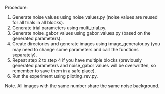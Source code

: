 Procedure:
1. Generate noise values using noise_values.py (noise values are reused for all trials in all blocks).
2. Generate trial parameters using multi_trial.py.
3. Generate noise_gabor values using gabor_values.py (based on the generated parameters).
4. Create directories and generate images using image_generator.py (you may need to change some parameters and call the functions separately).
5. Repeat step 2 to step 4 if you have multiple blocks (previously generated parameters and noise_gabor values will be overwritten, so remember to save them in a safe place).
6. Run the experiment using piloting_rev.py.

Note. All images with the same number share the same noise background.
